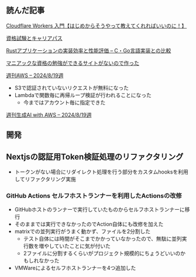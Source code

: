 ## 読んだ記事
[Cloudflare Workers 入門【はじめからそうやって教えてくれればいいのに！】](https://zenn.dev/ak/articles/a2bd28a258b615)

[資格試験とキャリアパス]()

[Rustアプリケーションの実装効率と性能評価 – C・Go言語実装との比較](https://zenn.dev/cybergarage/articles/1ac3e558a90fd7)

[マニアックな資格の勉強ができるサイトがないので作った](https://zenn.dev/oumugai/articles/56229237ab5cab)

[週刊AWS – 2024/8/19週](https://aws.amazon.com/jp/blogs/news/aws-weekly-20240819/)
- S3で認証されていないリクエストが無料になった
- Lambdaで関数毎に再帰ループ検証が行われることになった
	- 今まではアカウント毎に指定できた

[週刊生成AI with AWS – 2024/8/19週](https://aws.amazon.com/jp/blogs/news/weekly-genai-20240819/)

## 開発
## Nextjsの認証用Token検証処理のリファクタリング
- トークンがない場合にリダイレクト処理を行う部分をカスタムhooksを利用してリファクタリング実施

### GitHub Actions セルフホストランナーを利用したActionsの改修
- GitHubホストのランナーで実行していたものからセルフホストランナーに移行
- そのままでは実行できなかったのでAction自体にも改修を加えた
- matrixでの並列実行がうまく動かず、ファイルを2分割した
	- テスト自体には時間がそこまでかかっていなかったので、無駄に並列実行数を増やしていたことに気が付いた
	- 2ファイルに分割するくらいがプロジェクト規模的にちょうどいいのかもしれなかった
- VMWareによるセルフホストランナーを4つ追加した